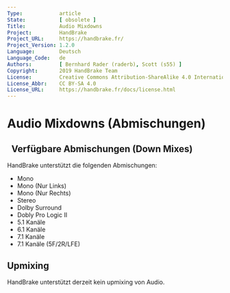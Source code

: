 ```yaml
---
Type:            article
State:           [ obsolete ]
Title:           Audio Mixdowns
Project:         HandBrake
Project_URL:     https://handbrake.fr/
Project_Version: 1.2.0
Language:        Deutsch
Language_Code:   de
Authors:         [ Bernhard Rader (raderb), Scott (s55) ]
Copyright:       2019 HandBrake Team
License:         Creative Commons Attribution-ShareAlike 4.0 International
License_Abbr:    CC BY-SA 4.0
License_URL:     https://handbrake.fr/docs/license.html
---
```


Audio Mixdowns (Abmischungen)
====================================
 
Verfügbare Abmischungen (Down Mixes)
--------------------
HandBrake unterstützt die folgenden Abmischungen:
-   Mono
-   Mono (Nur Links)
-   Mono (Nur Rechts)
-   Stereo
-   Dolby Surround
-   Dobly Pro Logic II
-   5.1 Kanäle
-   6.1 Kanäle
-   7.1 Kanäle
-   7.1 Kanäle (5F/2R/LFE)


Upmixing
--------
HandBrake unterstützt derzeit kein upmixing von Audio.
